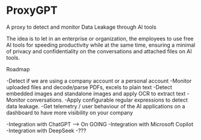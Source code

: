# ProxyGPT
A proxy to detect and monitor Data Leakage through AI tools

The idea is to let in an enterprise or organization, the employees to use free AI tools for speeding productivity while at the same time, ensuring a minimal of privacy and confidentiality on the conversations and attached files on AI tools.

Roadmap

-Detect if we are using a company account or a personal account
-Monitor uploaded files and decode/parse PDFs, excels to plain text 
-Detect embedded images and standalone images and apply OCR to extract text
-Monitor conversations.
-Apply configurable regular expressions to detect data leakage.
-Get telemetry / user behaviour of the AI applications on a dashboard to have more visibility on your company

-Integration with ChatGPT --> On GOING
-Integration with Microsoft Copilot
-Integration with DeepSeek
-???